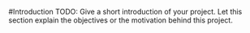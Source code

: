 #Introduction 
TODO: Give a short introduction of your project. Let this section explain the objectives or the motivation behind this project. 